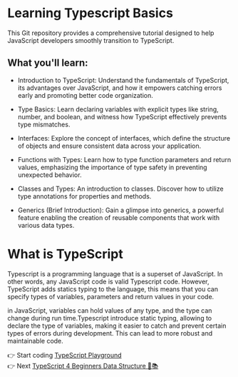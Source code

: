 # Learning Typescript Basics
This Git repository provides a comprehensive tutorial designed to help JavaScript developers smoothly transition to TypeScript.

## What you'll learn:
- Introduction to TypeScript: Understand the fundamentals of TypeScript, its advantages over JavaScript, and how it empowers catching errors early and promoting better code organization.

- Type Basics: Learn declaring variables with explicit types like string, number, and boolean, and witness how TypeScript effectively prevents type mismatches.

- Interfaces: Explore the concept of interfaces, which define the structure of objects and ensure consistent data across your application.

- Functions with Types: Learn how to type function parameters and return values, emphasizing the importance of type safety in preventing unexpected behavior.

- Classes and Types: An introduction to classes. Discover how to utilize type annotations for properties and methods.

- Generics (Brief Introduction): Gain a glimpse into generics, a powerful feature enabling the creation of reusable components that work with various data types.

# What is TypeScript
Typescript is a programming language that is a superset of JavaScript. In other words, any JavaScript code is valid Typescript code. However, TypeScript adds statics typing to the language, this means that you can specify types of variables, parameters and return values in your code.

in JavaScript, variables can hold values of any type, and the type can change during run time.Typescript introduce static typing, allowing to declare the type of variables, making it easier to catch and prevent certain types of errors during development. This can lead to more robust and maintainable code.


👉 Start coding [TypeScript Playground](https://www.typescriptlang.org/play/?#code/Q)\
👉 Next [TypeScript 4 Beginners Data Structure 🚀📚](https://github.com/redmejia/typescript-data-structure)

